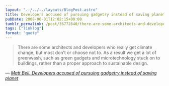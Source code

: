 ```yaml
---
layout: "../../../layouts/BlogPost.astro"
title: Developers accused of pursuing gadgetry instead of saving planet
pubDate: 2008-06-01T12:02:15+00:00
tumblr_permalink: /post/36772840/there-are-some-architects-and-developers-who
tags: ["linklog"]
format: "quote"
---
```


> There are some architects and developers who really get climate change, but most don&rsquo;t or choose not to. As a result we get a lot of greenwash, such as green gadgets and microtechnology stuck on to buildings, rather than a proper approach to sustainable design.

— <cite>[Matt Bell, _Developers accused of pursuing gadgetry instead of saving planet_](https://www.theguardian.com/environment/2008/may/31/greenbuilding.ethicalliving)</cite>
